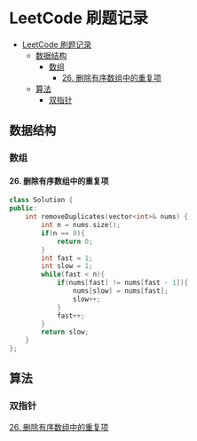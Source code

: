 # LeetCode 刷题记录

- [LeetCode 刷题记录](#leetcode-刷题记录)
  - [数据结构](#数据结构)
    - [数组](#数组)
      - [26. 删除有序数组中的重复项](#26-删除有序数组中的重复项)
  - [算法](#算法)
    - [双指针](#双指针)

## 数据结构

### 数组

#### 26. 删除有序数组中的重复项

```c++
class Solution {
public:
    int removeDuplicates(vector<int>& nums) {
        int n = nums.size();
        if(n == 0){
            return 0;
        }
        int fast = 1;
        int slow = 1;
        while(fast < n){
            if(nums[fast] != nums[fast - 1]){
                nums[slow] = nums[fast];
                slow++;
            }
            fast++;
        }
        return slow;
    }
};
```

## 算法

### 双指针

[26. 删除有序数组中的重复项](#26-删除有序数组中的重复项)